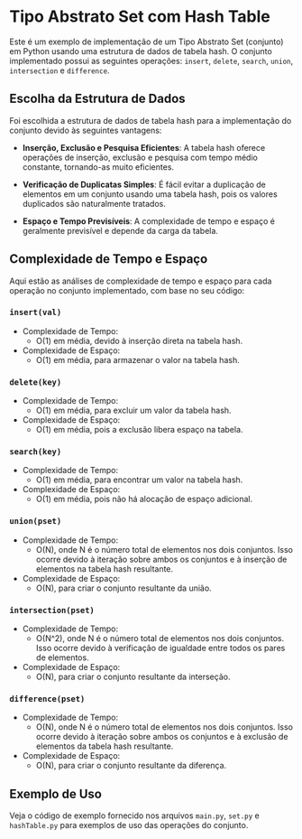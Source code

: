 # Tipo Abstrato Set com Hash Table

Este é um exemplo de implementação de um Tipo Abstrato Set (conjunto) em Python usando uma estrutura de dados de tabela hash. O conjunto implementado possui as seguintes operações: `insert`, `delete`, `search`, `union`, `intersection` e `difference`.

## Escolha da Estrutura de Dados

Foi escolhida a estrutura de dados de tabela hash para a implementação do conjunto devido às seguintes vantagens:

- **Inserção, Exclusão e Pesquisa Eficientes**: A tabela hash oferece operações de inserção, exclusão e pesquisa com tempo médio constante, tornando-as muito eficientes.

- **Verificação de Duplicatas Simples**: É fácil evitar a duplicação de elementos em um conjunto usando uma tabela hash, pois os valores duplicados são naturalmente tratados.

- **Espaço e Tempo Previsíveis**: A complexidade de tempo e espaço é geralmente previsível e depende da carga da tabela.

## Complexidade de Tempo e Espaço

Aqui estão as análises de complexidade de tempo e espaço para cada operação no conjunto implementado, com base no seu código:

### `insert(val)`

- Complexidade de Tempo:
  - O(1) em média, devido à inserção direta na tabela hash.
- Complexidade de Espaço:
  - O(1) em média, para armazenar o valor na tabela hash.

### `delete(key)`

- Complexidade de Tempo:
  - O(1) em média, para excluir um valor da tabela hash.
- Complexidade de Espaço:
  - O(1) em média, pois a exclusão libera espaço na tabela.

### `search(key)`

- Complexidade de Tempo:
  - O(1) em média, para encontrar um valor na tabela hash.
- Complexidade de Espaço:
  - O(1) em média, pois não há alocação de espaço adicional.

### `union(pset)`

- Complexidade de Tempo:
  - O(N), onde N é o número total de elementos nos dois conjuntos. Isso ocorre devido à iteração sobre ambos os conjuntos e à inserção de elementos na tabela hash resultante.
- Complexidade de Espaço:
  - O(N), para criar o conjunto resultante da união.

### `intersection(pset)`

- Complexidade de Tempo:
  - O(N^2), onde N é o número total de elementos nos dois conjuntos. Isso ocorre devido à verificação de igualdade entre todos os pares de elementos.
- Complexidade de Espaço:
  - O(N), para criar o conjunto resultante da interseção.

### `difference(pset)`

- Complexidade de Tempo:
  - O(N), onde N é o número total de elementos nos dois conjuntos. Isso ocorre devido à iteração sobre ambos os conjuntos e à exclusão de elementos da tabela hash resultante.
- Complexidade de Espaço:
  - O(N), para criar o conjunto resultante da diferença.

## Exemplo de Uso

Veja o código de exemplo fornecido nos arquivos `main.py`, `set.py` e `hashTable.py` para exemplos de uso das operações do conjunto.

